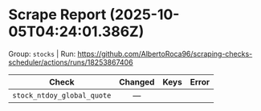 # Scrape Report (2025-10-05T04:24:01.386Z)

Group: `stocks`  |  Run: https://github.com/AlbertoRoca96/scraping-checks-scheduler/actions/runs/18253867406

| Check | Changed | Keys | Error |
|---|:---:|:--|:--|
| `stock_ntdoy_global_quote` | — |  |  |
